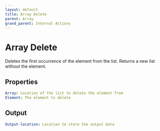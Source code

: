```yaml
---
layout: default
title: Array Delete
parent: Array
grand_parent: Internal Actions
---
```

# Array Delete
Deletes the first occurrence of the element from the list. Returns a new list without the element.

## Properties
```yaml
Array: Location of the list to delete the element from
Element: The element to delete
```

## Output
```yaml
Output-location: Location to store the output data
```
